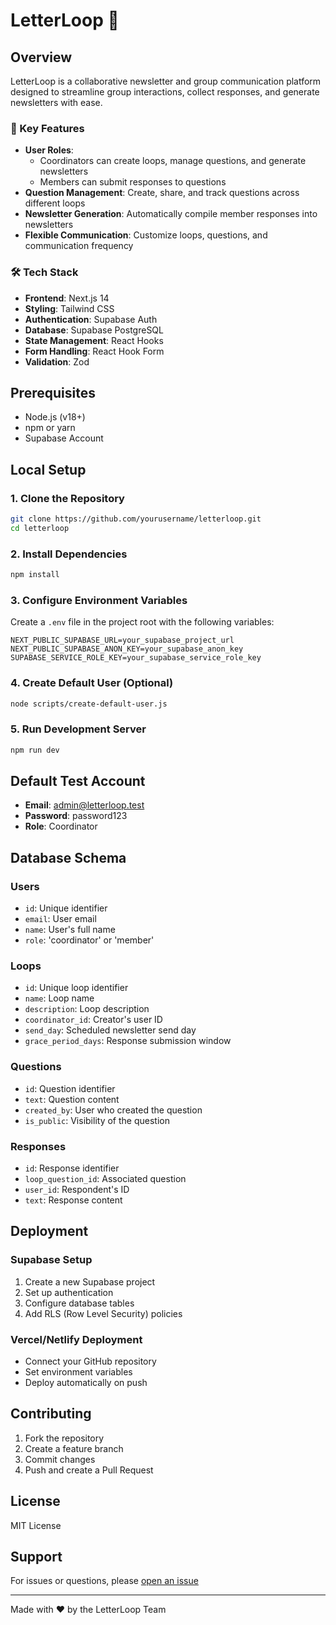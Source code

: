 # LetterLoop 📧

## Overview

LetterLoop is a collaborative newsletter and group communication platform designed to streamline group interactions, collect responses, and generate newsletters with ease.

### 🌟 Key Features

- **User Roles**: 
  - Coordinators can create loops, manage questions, and generate newsletters
  - Members can submit responses to questions
- **Question Management**: Create, share, and track questions across different loops
- **Newsletter Generation**: Automatically compile member responses into newsletters
- **Flexible Communication**: Customize loops, questions, and communication frequency

### 🛠 Tech Stack

- **Frontend**: Next.js 14
- **Styling**: Tailwind CSS
- **Authentication**: Supabase Auth
- **Database**: Supabase PostgreSQL
- **State Management**: React Hooks
- **Form Handling**: React Hook Form
- **Validation**: Zod

## Prerequisites

- Node.js (v18+)
- npm or yarn
- Supabase Account

## Local Setup

### 1. Clone the Repository

```bash
git clone https://github.com/yourusername/letterloop.git
cd letterloop
```

### 2. Install Dependencies

```bash
npm install
```

### 3. Configure Environment Variables

Create a `.env` file in the project root with the following variables:

```env
NEXT_PUBLIC_SUPABASE_URL=your_supabase_project_url
NEXT_PUBLIC_SUPABASE_ANON_KEY=your_supabase_anon_key
SUPABASE_SERVICE_ROLE_KEY=your_supabase_service_role_key
```

### 4. Create Default User (Optional)

```bash
node scripts/create-default-user.js
```

### 5. Run Development Server

```bash
npm run dev
```

## Default Test Account

- **Email**: admin@letterloop.test
- **Password**: password123
- **Role**: Coordinator

## Database Schema

### Users
- `id`: Unique identifier
- `email`: User email
- `name`: User's full name
- `role`: 'coordinator' or 'member'

### Loops
- `id`: Unique loop identifier
- `name`: Loop name
- `description`: Loop description
- `coordinator_id`: Creator's user ID
- `send_day`: Scheduled newsletter send day
- `grace_period_days`: Response submission window

### Questions
- `id`: Question identifier
- `text`: Question content
- `created_by`: User who created the question
- `is_public`: Visibility of the question

### Responses
- `id`: Response identifier
- `loop_question_id`: Associated question
- `user_id`: Respondent's ID
- `text`: Response content

## Deployment

### Supabase Setup
1. Create a new Supabase project
2. Set up authentication
3. Configure database tables
4. Add RLS (Row Level Security) policies

### Vercel/Netlify Deployment
- Connect your GitHub repository
- Set environment variables
- Deploy automatically on push

## Contributing

1. Fork the repository
2. Create a feature branch
3. Commit changes
4. Push and create a Pull Request

## License

MIT License

## Support

For issues or questions, please [open an issue](https://github.com/yourusername/letterloop/issues)

---

Made with ❤️ by the LetterLoop Team
